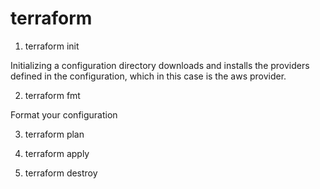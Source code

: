 # terraform
1. terraform init

 Initializing a configuration directory downloads and installs the providers defined in the configuration, which in this case is the aws provider.
 
2. terraform fmt

 Format your configuration
 
3. terraform plan

4. terraform apply

5. terraform destroy